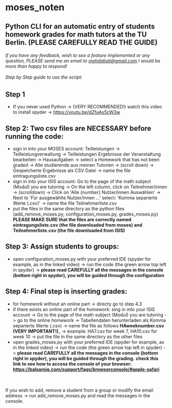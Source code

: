 # moses_noten
## Python CLI for an automatic entry of students homework grades for math tutors at the TU Berlin. (PLEASE CAREFULLY READ THE GUIDE)<br/>
###### If you have any feedback, wish to see a feature implemented or any question, PLEASE send me an email to mehdidjait@gmail.com I would be more than happy to respond! <br/><br/> Step by Step guide to use the script:

## Step 1
* If you never used Python -> (VERY RECOMMENDED!) watch this video to install spyder -> https://youtu.be/dZfuAx5cW3w  
## Step 2: Two csv files are NECESSARY before running the code:
* sign in into your MOSES account:
Teilleistungen -> Teilleistungverwaltung -> Teilleistungen Ergebnisse der Veranstaltung bearbeiten -> Hausaufgaben -> select a Homework that has not been graded -> Alle studierende aus meinen Tutorien -> (scroll down) -> Gespeicherte Ergebnisse als CSV Datei -> name the file eintragungsliste.csv
* sign in into your ISIS account:
Go to the page of the math subject (Modul) you are tutoring -> On the left column, click on Teilnehmer/innen -> (scrolldown) -> Click on 'Alle {number} Nutzer/innen Auswählen' -> Next to 'Für ausgewählte Nutzer/innen …' select: 'Komma separierte Werte (.csv)' -> name the file Teilnehmerliste.csv 
* put the files in the same directory as the python files (add_remove_moses.py, configuration_moses.py, grades_moses.py)
**PLEASE MAKE SURE that the files are correctly named eintragungsliste.csv (the file downloaded from moses) and Teilnehmerliste.csv (the file downloaded from ISIS)**
## Step 3: Assign students to groups:
* open configuration_moses.py with your preferred IDE (spyder for example, as in the linked video) -> run the code (the green arrow top left in spyder) -> 
**please read CAREFULLY all the messages in the console (bottom right in spyder), you will be guided through the configuration**
## Step 4: Final step is inserting grades: 
* for homework without an online part -> directy go to step 4.3
* if there exists an online part of the homework: sing in into your ISIS account -> Go to the page of the math subject (Modul) you are tutoring -> go to the online homework -> Tabellendaten herunterladen als Komma separierte Werte (.csv) -> name the file as follows  __HAweeknumber.csv (VERY IMPORTANT!)___ -> example: HA7.csv for week 7, HA10.csv for week 10 -> put the file in the same directory as the other files   
* open grades_moses.py with your preferred IDE (spyder for example, as in the linked video) -> run the code (the green arrow top left in spyder) -> **please read CAREFULLY all the messages in the console (bottom right in spyder), you will be guided through the grading.** 
**check this link to see how to access the console of your browser: https://balsamiq.com/support/faqs/browserconsole/#apple-safari**
<br/>
<br/>
If you wish to add, remove a student from a group or modify the email address -> run add_remove_moses.py and read the messages in the console.
